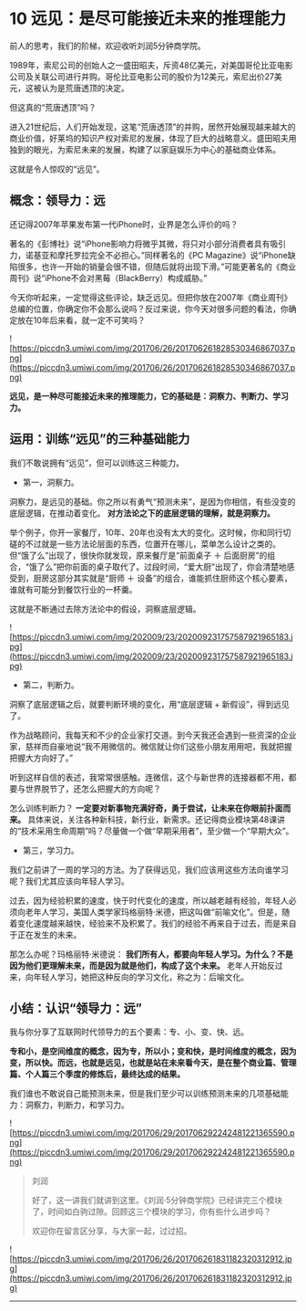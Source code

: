 # 10 远见：是尽可能接近未来的推理能力

前人的思考，我们的阶梯，欢迎收听刘润5分钟商学院。

1989年，索尼公司的创始人之一盛田昭夫，斥资48亿美元，对美国哥伦比亚电影公司及关联公司进行并购。哥伦比亚电影公司的股价为12美元，索尼出价27美元，这被认为是荒唐透顶的决定。

但这真的“荒唐透顶”吗？

进入21世纪后，人们开始发现，这笔“荒唐透顶”的并购，居然开始展现越来越大的商业价值，好莱坞的知识产权对索尼的发展，体现了巨大的战略意义。盛田昭夫用独到的眼光，为索尼未来的发展，构建了以家庭娱乐为中心的基础商业体系。

这就是令人惊叹的“远见”。

## 概念：领导力：远

还记得2007年苹果发布第一代iPhone时，业界是怎么评价的吗？

著名的《彭博社》说“iPhone影响力将微乎其微，将只对小部分消费者具有吸引力，诺基亚和摩托罗拉完全不必担心。”同样著名的《PC Magazine》说“iPhone缺陷很多，也许一开始的销量会很不错，但随后就将出现下滑。”可能更著名的《商业周刊》说“iPhone不会对黑莓（BlackBerry）构成威胁。”

今天你听起来，一定觉得这些评论，缺乏远见。但把你放在2007年《商业周刊》总编的位置，你确定你不会那么说吗？反过来说，你今天对很多问题的看法，你确定放在10年后来看，就一定不可笑吗？

![https://piccdn3.umiwi.com/img/201706/26/201706261828530346867037.png](https://piccdn3.umiwi.com/img/201706/26/201706261828530346867037.png)

 **远见，是一种尽可能接近未来的推理能力，它的基础是：洞察力、判断力、学习力。**

##  运用：训练“远见”的三种基础能力

我们不敢说拥有“远见”，但可以训练这三种能力。

* 第一，洞察力。

洞察力，是远见的基础。你之所以有勇气“预测未来”，是因为你相信，有些没变的底层逻辑，在推动着变化。 **对方法论之下的底层逻辑的理解，就是洞察力。**

举个例子，你开一家餐厅，10年、20年也没有太大的变化。这时候，你和同行切磋的不过就是一些方法论层面的东西，位置开在哪儿，菜单怎么设计之类的。但“饿了么”出现了，很快你就发现，原来餐厅是“前面桌子 ＋ 后面厨房”的组合，“饿了么”把你前面的桌子取代了。过段时间，“爱大厨”出现了，你会清楚地感受到，厨房这部分其实就是“厨师 ＋ 设备”的组合，谁能抓住厨师这个核心要素，谁就有可能分到餐饮行业的一杯羹。

这就是不断通过去除方法论中的假设，洞察底层逻辑。

![https://piccdn3.umiwi.com/img/202009/23/202009231757587921965183.jpg](https://piccdn3.umiwi.com/img/202009/23/202009231757587921965183.jpg)

* 第二，判断力。

洞察了底层逻辑之后，就要判断环境的变化，用“底层逻辑 + 新假设”，得到远见了。

作为战略顾问，我每天和不少的企业家打交道。到今天我还会遇到一些资深的企业家，慈祥而自豪地说“我不用微信的。微信就让你们这些小朋友用用吧，我就把握把握大方向好了。”

听到这样自信的表述，我常常很感触。连微信，这个与新世界的连接器都不用，都要与世界脱节了，还怎么把握大的方向呢？

怎么训练判断力？ **一定要对新事物充满好奇，勇于尝试，让未来在你眼前扑面而来。** 具体来说，关注各种新科技，新行业，新需求。还记得商业模块第48课讲的“技术采用生命周期”吗？尽量做一个做“早期采用者”，至少做一个“早期大众”。

* 第三，学习力。

我们之前讲了一周的学习的方法。为了获得远见，我们应该用这些方法向谁学习呢？我们尤其应该向年轻人学习。

过去，因为经验积累的速度，快于时代变化的速度，所以越老越有经验，年轻人必须向老年人学习，美国人类学家玛格丽特·米德，把这叫做“前喻文化”。但是，随着变化速度越来越快，经验来不及积累了。我们的经验不再来自于过去，而是来自于正在发生的未来。

那怎么办呢？玛格丽特·米德说： **我们所有人，都要向年轻人学习。为什么？不是因为他们更理解未来，而是因为就是他们，构成了这个未来。** 老年人开始反过来，向年轻人学习，她把这种反向的学习文化，称之为：后喻文化。

## 小结：认识“领导力：远”

我与你分享了互联网时代领导力的五个要素：专、小、变、快、远。

 **专和小，是空间维度的概念，因为专，所以小；变和快，是时间维度的概念，因为变，所以快。而远，也就是远见，也就是站在未来看今天，是在整个商业篇、管理篇、个人篇三个季度的修炼后，最终达成的结果。**

我们谁也不敢说自己能预测未来，但是我们至少可以训练预测未来的几项基础能力：洞察力，判断力，和学习力。

![https://piccdn3.umiwi.com/img/201706/29/201706292242481221365590.png](https://piccdn3.umiwi.com/img/201706/29/201706292242481221365590.png)

> 刘润
> 
> 好了，这一讲我们就讲到这里。《刘润·5分钟商学院》已经讲完三个模块了，时间如白驹过隙。回顾这三个模块的学习，你有些什么进步吗？
> 
> 欢迎你在留言区分享，与大家一起，过过招。

![https://piccdn3.umiwi.com/img/201706/26/201706261831182320312912.jpg](https://piccdn3.umiwi.com/img/201706/26/201706261831182320312912.jpg)

---
